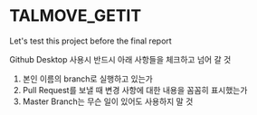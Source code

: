 # TALMOVE_GETIT
 Let's test this project before the final report

Github Desktop 사용시 반드시 아래 사항들을 체크하고 넘어 갈 것
1. 본인 이름의 branch로 실행하고 있는가
2. Pull Request를 보낼 때 변경 사항에 대한 내용을 꼼꼼히 표시했는가
3. Master Branch는 무슨 일이 있어도 사용하지 말 것
